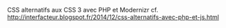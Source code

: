 CSS alternatifs aux CSS 3 avec PHP et Modernizr cf. http://interfacteur.blogspot.fr/2014/12/css-alternatifs-avec-php-et-js.html


